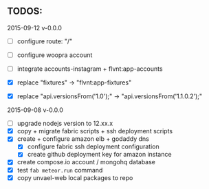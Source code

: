 TODOS:
------

2015-09-12  v-0.0.0
- [ ] configure route: "/"
- [ ] configure woopra account
- [ ] integrate accounts-instagram + flvnt:app-accounts
- [x] replace "fixtures" -> "flvnt:app-fixtures"
- [x] replace "api.versionsFrom('1.0');" -> "api.versionsFrom('1.1.0.2');"


2015-09-08  v-0.0.0

- [ ] upgrade nodejs version to 12.xx.x
- [x] copy + migrate fabric scripts + ssh deployment scripts
- [x] create + configure amazon elb + godaddy dns
    - [x] configure fabric ssh deployment configuration
    - [x] create github deployment key for amazon instance
- [x] create compose.io account / mongohq database
- [x] test `fab meteor.run` command
- [x] copy unvael-web local packages to repo
